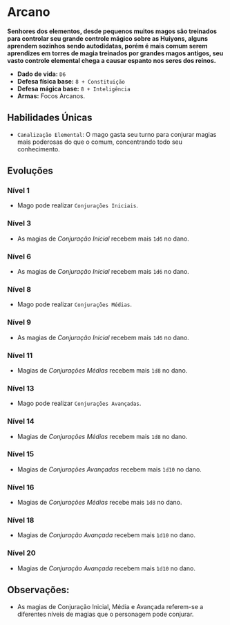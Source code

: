 # Arcano
**Senhores dos elementos, desde pequenos muitos magos são treinados para controlar seu grande controle mágico sobre as Huiyons, alguns aprendem sozinhos sendo autodidatas, porém é mais comum serem aprendizes em torres de magia treinados por grandes magos antigos, seu vasto controle elemental chega a causar espanto nos seres dos reinos.**

- **Dado de vida:** `D6`
- **Defesa física base:** `8 + Constituição`
- **Defesa mágica base:** `8 + Inteligência`
- **Armas:** Focos Arcanos.

## Habilidades Únicas
- `Canalização Elemental`: O mago gasta seu turno para conjurar magias mais poderosas do que o comum, concentrando todo seu conhecimento.

## Evoluções
### Nível 1
- Mago pode realizar `Conjurações Iniciais`.

### Nível 3
- As magias de *Conjuração Inicial* recebem mais `1d6` no dano.

### Nível 6
- As magias de *Conjuração Inicial* recebem mais `1d6` no dano.

### Nível 8
- Mago pode realizar `Conjurações Médias`.

### Nível 9
- As magias de *Conjuração Inicial* recebem mais `1d6` no dano.

### Nível 11
- Magias de *Conjurações Médias* recebem mais `1d8` no dano.

### Nível 13
- Mago pode realizar `Conjurações Avançadas`.

### Nível 14
- Magias de *Conjurações Médias* recebem mais `1d8` no dano.

### Nível 15
- Magias de *Conjurações Avançadas* recebem mais `1d10` no dano.

### Nível 16
- Magias de *Conjurações Médias* recebe mais `1d8` no dano.

### Nível 18
- Magias de *Conjuração Avançada* recebem mais `1d10` no dano.

### Nível 20
- Magias de *Conjuração Avançada* recebem mais `1d10` no dano.


## **Observações:**
- As magias de Conjuração Inicial, Média e Avançada referem-se a diferentes níveis de magias que o personagem pode conjurar.
